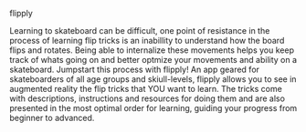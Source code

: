 flipply 

Learning to skateboard can be difficult, one point of resistance in the process of learning flip tricks is an inabillity to understand how the board flips and rotates. Being able to internalize these movements helps you keep track of whats going on and better optmize your movements and ability on a skateboard. Jumpstart this process with flipply! An app geared for skateboarders of all age groups and skiull-levels, flipply allows you to see in augmented reality the flip tricks that YOU want to learn. The tricks come with descriptions, instructions and resources for doing them and are also presented in the most optimal order for learning, guiding your progress from beginner to advanced.

